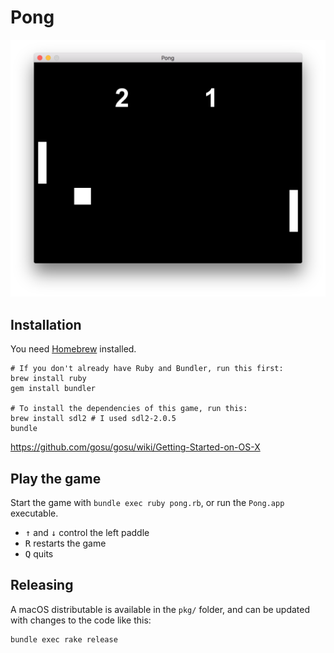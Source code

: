 # Pong

![screenshot](./screenshot.png)

## Installation

You need [Homebrew](https://brew.sh/) installed.

```
# If you don't already have Ruby and Bundler, run this first:
brew install ruby
gem install bundler

# To install the dependencies of this game, run this:
brew install sdl2 # I used sdl2-2.0.5
bundle
```

https://github.com/gosu/gosu/wiki/Getting-Started-on-OS-X

## Play the game

Start the game with `bundle exec ruby pong.rb`, or run the `Pong.app` executable.

- <kbd>↑</kbd> and <kbd>↓</kbd> control the left paddle
- <kbd>R</kbd> restarts the game
- <kbd>Q</kbd> quits

## Releasing

A macOS distributable is available in the `pkg/` folder, and can be updated with changes to the code like this:

```
bundle exec rake release
```
